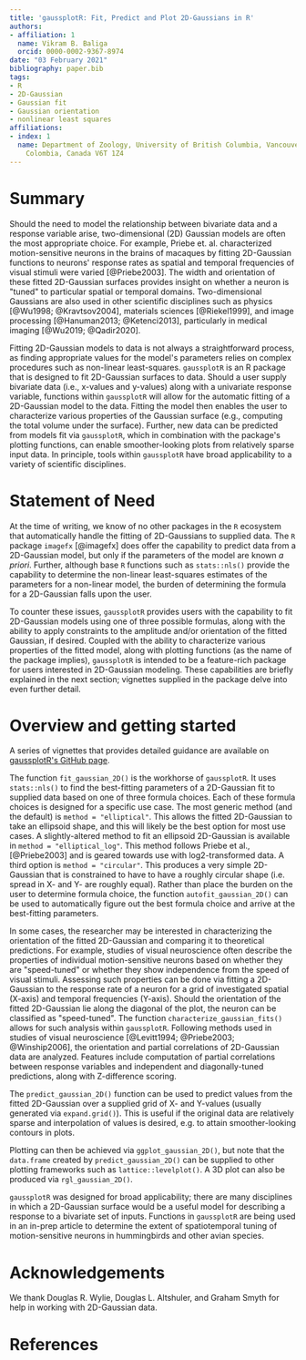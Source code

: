 ```yaml
---
title: 'gaussplotR: Fit, Predict and Plot 2D-Gaussians in R'
authors:
- affiliation: 1
  name: Vikram B. Baliga
  orcid: 0000-0002-9367-8974
date: "03 February 2021"
bibliography: paper.bib
tags:
- R
- 2D-Gaussian
- Gaussian fit
- Gaussian orientation
- nonlinear least squares
affiliations:
- index: 1
  name: Department of Zoology, University of British Columbia, Vancouver, British
    Colombia, Canada V6T 1Z4
---
```


# Summary

Should the need to model the relationship between bivariate data and a response
variable arise, two-dimensional (2D) Gaussian models are often the most
appropriate choice. For example, Priebe et. al. characterized motion-sensitive
neurons in the brains of macaques by fitting 2D-Gaussian functions to neurons'
response rates as spatial and temporal frequencies of visual stimuli were varied
[@Priebe2003]. The width and orientation of these fitted 2D-Gaussian surfaces
provides insight on whether a neuron is "tuned" to particular spatial or
temporal domains. Two-dimensional Gaussians are also used in other scientific
disciplines such as physics [@Wu1998; @Kravtsov2004], materials sciences
[@Riekel1999], and image processing [@Hanuman2013; @Ketenci2013], particularly
in medical imaging [@Wu2019;
@Qadir2020].

Fitting 2D-Gaussian models to data is not always a straightforward process, as
finding appropriate values for the model's parameters relies on complex
procedures such as non-linear least-squares. `gaussplotR` is an R package that
is designed to fit 2D-Gaussian surfaces to data. Should a user supply bivariate
data (i.e., x-values and y-values) along with a univariate response variable,
functions within `gaussplotR` will allow for the automatic fitting of a
2D-Gaussian model to the data. Fitting the model then enables the user to
characterize various properties of the Gaussian surface (e.g., computing the
total volume under the surface). Further, new data can be predicted from models
fit via `gaussplotR`, which in combination with the package's plotting
functions, can enable smoother-looking plots from relatively sparse input data.
In principle, tools within `gaussplotR` have broad applicability to a variety of
scientific disciplines.


# Statement of Need

At the time of writing, we know of no other packages in the `R` ecosystem that 
automatically handle the fitting of 2D-Gaussians to supplied data. The `R` 
package `imagefx` [@imagefx] does offer the capability to predict
data from a 2D-Gaussian model, but only if the parameters of the model are known 
*a priori*. Further, although base `R` functions such as `stats::nls()` provide 
the capability to determine the non-linear least-squares estimates of the 
parameters for a non-linear model, the burden of determining the formula for a 
2D-Gaussian falls upon the user.  

To counter these issues, `gaussplotR` provides users with the capability to fit
2D-Gaussian models using one of three possible formulas, along with the ability
to apply constraints to the amplitude and/or orientation of the fitted Gaussian,
if desired. Coupled with the ability to characterize various properties of the
fitted model, along with plotting functions (as the name of the package
implies), `gaussplotR` is intended to be a feature-rich package for users
interested in 2D-Gaussian modeling. These capabilities are briefly explained
in the next section; vignettes supplied in the package delve into even further
detail.


# Overview and getting started

A series of vignettes that provides detailed guidance are available on
[gaussplotR's GitHub page](https://vbaliga.github.io/gaussplotR/).

The function `fit_gaussian_2D()` is the workhorse of `gaussplotR`. It uses
`stats::nls()` to find the best-fitting parameters of a 2D-Gaussian fit to
supplied data based on one of three formula choices. Each of these formula
choices is designed for a specific use case. The most generic method (and the
default) is `method = "elliptical"`. This allows the fitted 2D-Gaussian to take
an ellipsoid shape, and this will likely be the best option for most use cases.
A slightly-altered method to fit an ellipsoid 2D-Gaussian is available in
`method = "elliptical_log"`. This method follows Priebe et al., [@Priebe2003]
and is geared towards use with log2-transformed data. A third option is `method
= "circular"`. This produces a very simple 2D-Gaussian that is constrained to
have to have a roughly circular shape (i.e. spread in X- and Y- are roughly
equal). Rather than place the burden on the user to determine formula choice,
the function `autofit_gaussian_2D()` can be used to automatically figure out the
best formula choice and arrive at the best-fitting parameters.

In some cases, the researcher may be interested in characterizing the
orientation of the fitted 2D-Gaussian and comparing it to theoretical
predictions. For example, studies of visual neuroscience often describe the
properties of individual motion-sensitive neurons based on whether they are
"speed-tuned" or whether they show independence from the speed of visual
stimuli. Assessing such properties can be done via fitting a 2D-Gaussian to the
response rate of a neuron for a grid of investigated spatial (X-axis) and
temporal frequencies (Y-axis). Should the orientation of the fitted 2D-Gaussian
lie along the diagonal of the plot, the neuron can be classified as
"speed-tuned". The function `characterize_gaussian_fits()` allows for such
analysis within `gaussplotR`. Following methods used in studies of visual
neuroscience [@Levitt1994; @Priebe2003; @Winship2006], the orientation and
partial correlations of 2D-Gaussian data are analyzed. Features include
computation of partial correlations between response variables and independent
and diagonally-tuned predictions, along with Z-difference scoring.

The `predict_gaussian_2D()` function can be used to predict values from the
fitted 2D-Gaussian over a supplied grid of X- and Y-values (usually generated
via `expand.grid()`). This is useful if the original data are relatively sparse
and interpolation of values is desired, e.g. to attain smoother-looking contours
in plots.

Plotting can then be achieved via `ggplot_gaussian_2D()`, but note that the 
`data.frame` created by `predict_gaussian_2D()` can be supplied to other 
plotting frameworks such as `lattice::levelplot()`. A 3D plot can also be 
produced via `rgl_gaussian_2D()`.

`gaussplotR` was designed for broad applicability; there are many disciplines
in which a 2D-Gaussian surface would be a useful model for describing a response
to a bivariate set of inputs. Functions in `gaussplotR` are being used in an 
in-prep article to determine the extent of spatiotemporal tuning of 
motion-sensitive neurons in hummingbirds and other avian species.


# Acknowledgements

We thank Douglas R. Wylie, Douglas L. Altshuler, and Graham Smyth for help in 
working with 2D-Gaussian data.

# References
